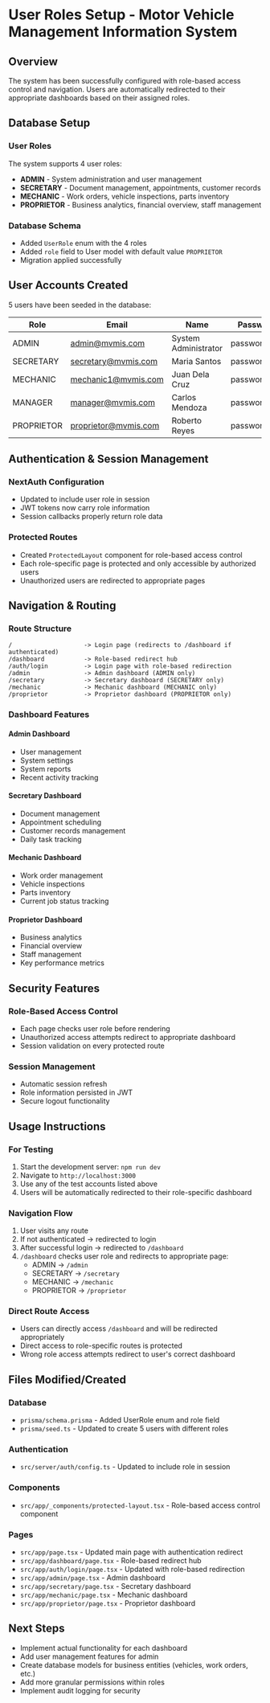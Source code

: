 # User Roles Setup - Motor Vehicle Management Information System

## Overview
The system has been successfully configured with role-based access control and navigation. Users are automatically redirected to their appropriate dashboards based on their assigned roles.

## Database Setup

### User Roles
The system supports 4 user roles:
- **ADMIN** - System administration and user management
- **SECRETARY** - Document management, appointments, customer records
- **MECHANIC** - Work orders, vehicle inspections, parts inventory
- **PROPRIETOR** - Business analytics, financial overview, staff management

### Database Schema
- Added `UserRole` enum with the 4 roles
- Added `role` field to User model with default value `PROPRIETOR`
- Migration applied successfully

## User Accounts Created
5 users have been seeded in the database:

| Role | Email | Name | Password |
|------|-------|------|----------|
| ADMIN | admin@mvmis.com | System Administrator | password123 |
| SECRETARY | secretary@mvmis.com | Maria Santos | password123 |
| MECHANIC | mechanic1@mvmis.com | Juan Dela Cruz | password123 |
| MANAGER| manager@mvmis.com | Carlos Mendoza | password123 |
| PROPRIETOR | proprietor@mvmis.com | Roberto Reyes | password123 |

## Authentication & Session Management

### NextAuth Configuration
- Updated to include user role in session
- JWT tokens now carry role information
- Session callbacks properly return role data

### Protected Routes
- Created `ProtectedLayout` component for role-based access control
- Each role-specific page is protected and only accessible by authorized users
- Unauthorized users are redirected to appropriate pages

## Navigation & Routing

### Route Structure
```
/                    -> Login page (redirects to /dashboard if authenticated)
/dashboard           -> Role-based redirect hub
/auth/login          -> Login page with role-based redirection
/admin               -> Admin dashboard (ADMIN only)
/secretary           -> Secretary dashboard (SECRETARY only)
/mechanic            -> Mechanic dashboard (MECHANIC only)
/proprietor          -> Proprietor dashboard (PROPRIETOR only)
```

### Dashboard Features

#### Admin Dashboard
- User management
- System settings
- System reports
- Recent activity tracking

#### Secretary Dashboard
- Document management
- Appointment scheduling
- Customer records management
- Daily task tracking

#### Mechanic Dashboard
- Work order management
- Vehicle inspections
- Parts inventory
- Current job status tracking

#### Proprietor Dashboard
- Business analytics
- Financial overview
- Staff management
- Key performance metrics

## Security Features

### Role-Based Access Control
- Each page checks user role before rendering
- Unauthorized access attempts redirect to appropriate dashboard
- Session validation on every protected route

### Session Management
- Automatic session refresh
- Role information persisted in JWT
- Secure logout functionality

## Usage Instructions

### For Testing
1. Start the development server: `npm run dev`
2. Navigate to `http://localhost:3000`
3. Use any of the test accounts listed above
4. Users will be automatically redirected to their role-specific dashboard

### Navigation Flow
1. User visits any route
2. If not authenticated -> redirected to login
3. After successful login -> redirected to `/dashboard`
4. `/dashboard` checks user role and redirects to appropriate page:
   - ADMIN -> `/admin`
   - SECRETARY -> `/secretary`
   - MECHANIC -> `/mechanic`
   - PROPRIETOR -> `/proprietor`

### Direct Route Access
- Users can directly access `/dashboard` and will be redirected appropriately
- Direct access to role-specific routes is protected
- Wrong role access attempts redirect to user's correct dashboard

## Files Modified/Created

### Database
- `prisma/schema.prisma` - Added UserRole enum and role field
- `prisma/seed.ts` - Updated to create 5 users with different roles

### Authentication
- `src/server/auth/config.ts` - Updated to include role in session

### Components
- `src/app/_components/protected-layout.tsx` - Role-based access control component

### Pages
- `src/app/page.tsx` - Updated main page with authentication redirect
- `src/app/dashboard/page.tsx` - Role-based redirect hub
- `src/app/auth/login/page.tsx` - Updated with role-based redirection
- `src/app/admin/page.tsx` - Admin dashboard
- `src/app/secretary/page.tsx` - Secretary dashboard
- `src/app/mechanic/page.tsx` - Mechanic dashboard
- `src/app/proprietor/page.tsx` - Proprietor dashboard

## Next Steps
- Implement actual functionality for each dashboard
- Add user management features for admin
- Create database models for business entities (vehicles, work orders, etc.)
- Add more granular permissions within roles
- Implement audit logging for security
